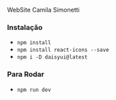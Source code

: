 WebSite Camila Simonetti

### Instalação
- `npm install`
- `npm install react-icons --save`
- `npm i -D daisyui@latest`

### Para Rodar
- `npm run dev`

